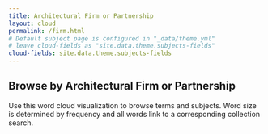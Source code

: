 ```yaml
---
title: Architectural Firm or Partnership
layout: cloud
permalink: /firm.html
# Default subject page is configured in "_data/theme.yml"
# leave cloud-fields as "site.data.theme.subjects-fields"
cloud-fields: site.data.theme.subjects-fields
---
```


## Browse by Architectural Firm or Partnership

Use this word cloud visualization to browse terms and subjects.
Word size is determined by frequency and all words link to a corresponding collection search.